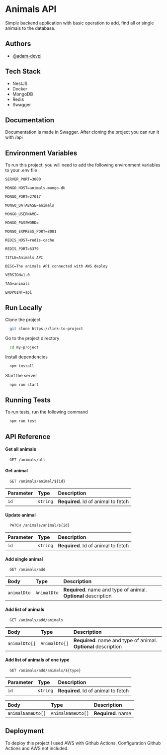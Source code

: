# Animals API

Simple backend application with basic operation to add, find all or single animals to the database.


## Authors

- [@adam-devpl](https://github.com/Adam-DevPL)


## Tech Stack

- NestJS
- Docker
- MongoDB
- Redis
- Swagger


## Documentation

Documentation is made in Swagger. After cloning the project you can run it with /api


## Environment Variables

To run this project, you will need to add the following environment variables to your .env file

`SERVER_PORT=3000`

`MONGO_HOST=animals-mongo-db`

`MONGO_PORT=27017`

`MONGO_DATABASE=animals`

`MONGO_USERNAME=`

`MONGO_PASSWORD=`

`MONGO_EXPRESS_PORT=8081`

`REDIS_HOST=redis-cache`

`REDIS_PORT=6379`

`TITLE=Animals API`

`DESC=The animals API connected with AWS deploy`

`VERSION=1.0`

`TAG=animals`

`ENDPOINT=api`


## Run Locally

Clone the project

```bash
  git clone https://link-to-project
```

Go to the project directory

```bash
  cd my-project
```

Install dependencies

```bash
  npm install
```

Start the server

```bash
  npm run start
```


## Running Tests

To run tests, run the following command

```bash
  npm run test
```


## API Reference

#### Get all animals

```http
  GET /animals/all
```

#### Get animal

```http
  GET /animals/animal/${id}
```

| Parameter | Type     | Description                       |
| :-------- | :------- | :-------------------------------- |
| `id`      | `string` | **Required**. Id of animal to fetch |

#### Update animal

```http
  PATCH /animals/animal/${id}
```

| Parameter | Type     | Description                       |
| :-------- | :------- | :-------------------------------- |
| `id`      | `string` | **Required**. Id of animal to fetch |

#### Add single animal

```http
  GET /animals/add
```

| Body | Type     | Description                       |
| :-------- | :------- | :-------------------------------- |
| `animalDto`      | `AnimalDto` | **Required**. name and type of animal. **Optional** description |

#### Add list of animals

```http
  GET /animals/add/animals
```

| Body | Type     | Description                       |
| :-------- | :------- | :-------------------------------- |
| `animalDto[]`      | `AnimalDto[]` | **Required**. name and type of animal. **Optional** description |

#### Add list of animals of one type

```http
  GET /animals/add/animals/${type}
```

| Parameter | Type     | Description                       |
| :-------- | :------- | :-------------------------------- |
| `id`      | `string` | **Required**. Id of animal to fetch |

| Body | Type     | Description                       |
| :-------- | :------- | :-------------------------------- |
| `animalNameDto[]`      | `AnimalNameDto[]` | **Required**. name  |


## Deployment

To deploy this project I used AWS with Github Actions. Configuration Github Actions and AWS not included.
